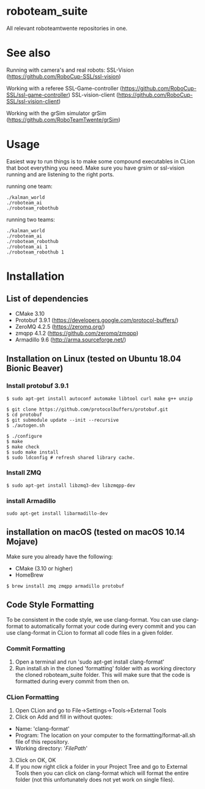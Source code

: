 # roboteam_suite
All relevant roboteamtwente repositories in one.


# See also

Running with camera's and real robots:
SSL-Vision (https://github.com/RoboCup-SSL/ssl-vision)

Working with a referee
SSL-Game-controller (https://github.com/RoboCup-SSL/ssl-game-controller)
SSL-vision-client (https://github.com/RoboCup-SSL/ssl-vision-client)

Working with the grSim simulator
grSim (https://github.com/RoboTeamTwente/grSim) 


# Usage
Easiest way to run things is to make some compound executables in CLion that boot everything you need. Make sure you have grsim or ssl-vision running and are listening to the right ports.


running one team:
```
./kalman_world
./roboteam_ai
./roboteam_robothub 
```
running two teams:
```
./kalman_world
./roboteam_ai
./roboteam_robothub 
./roboteam_ai 1
./roboteam_robothub 1
```


# Installation
## List of dependencies

- CMake 3.10
- Protobuf 3.9.1 (https://developers.google.com/protocol-buffers/)
- ZeroMQ 4.2.5 (https://zeromq.org/)
- zmqpp 4.1.2 (https://github.com/zeromq/zmqpp) 
- Armadillo 9.6 (http://arma.sourceforge.net/)


## Installation on Linux (tested on Ubuntu 18.04 Bionic Beaver)

### Install protobuf 3.9.1
```
$ sudo apt-get install autoconf automake libtool curl make g++ unzip

$ git clone https://github.com/protocolbuffers/protobuf.git
$ cd protobuf
$ git submodule update --init --recursive
$ ./autogen.sh

$ ./configure
$ make
$ make check
$ sudo make install
$ sudo ldconfig # refresh shared library cache.
```

### Install ZMQ
```
$ sudo apt-get install libzmq3-dev libzmqpp-dev
```

### install Armadillo
```
sudo apt-get install libarmadillo-dev
```

## installation on macOS (tested on macOS 10.14 Mojave)
Make sure you already have the following:
- CMake (3.10 or higher)
- HomeBrew

```
$ brew install zmq zmqpp armadillo protobuf
```
## Code Style Formatting
To be consistent in the code style, we use clang-format. You can use clang-format to automatically format your code during every commit and you can use clang-format in CLion to format all code files in a given folder.

### Commit Formatting
1. Open a terminal and run 'sudo apt-get install clang-format'
2. Run install.sh in the cloned 'formatting' folder with as working directory the cloned roboteam_suite folder. 
This will make sure that the code is formatted during every commit from then on. 

### CLion Formatting
1. Open CLion and go to File->Settings->Tools->External Tools
2. Click on Add and fill in without quotes: 
- Name: 'clang-format'
- Program: The location on your computer to the formatting/format-all.sh file of this repository.
- Working directory: '$FilePath$'
3. Click on OK, OK
4. If you now right click a folder in your Project Tree and go to External Tools then you can click on clang-format which will format the entire folder (not this unfortunately does not yet work on single files).


